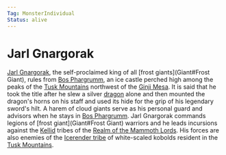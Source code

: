 ```yaml
---
Tag: MonsterIndividual
Status: alive
---
```

# Jarl Gnargorak
[Jarl Gnargorak](https://pathfinderwiki.com/wiki/Gnargorak), the self-proclaimed king of all [frost giants](Giant#Frost Giant), rules from [Bos Phargrumm](Bos-Phargrumm), an ice castle perched high among the peaks of the [Tusk Mountains](Tusk-Mountains) northwest of the [Ginji Mesa](Ginji-Mesa). It is said that he took the title after he slew a silver [dragon](dragon) alone and then mounted the dragon's horns on his staff and used its hide for the grip of his legendary sword's hilt. A harem of cloud giants serve as his personal guard and advisors when he stays in [Bos Phargrumm](Bos-Phargrumm). Jarl Gnargorak commands legions of [frost giant](Giant#Frost Giant) warriors and he leads incursions against the [Kellid](Kellid) tribes of the [Realm of the Mammoth Lords](Realm-of-the-Mammoth-Lords). His forces are also enemies of the [Icerender tribe](Icerender-tribe) of white-scaled kobolds resident in the [Tusk Mountains](Tusk-Mountains).